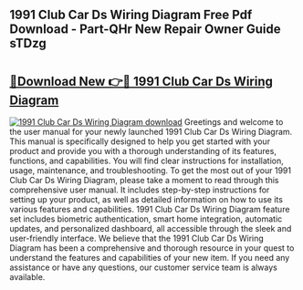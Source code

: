 ## 1991 Club Car Ds Wiring Diagram Free Pdf Download - Part-QHr New Repair Owner Guide sTDzg

# <h2><a href="http://dfkwfhz.blite.top/?on=1991+Club+Car+Ds+Wiring+Diagram">🔗Download New 👉🔴 1991 Club Car Ds Wiring Diagram</a></h2>

[![1991 Club Car Ds Wiring Diagram download](https://i.imgur.com/lujVjoI.png)](http://dfkwfhz.blite.top/?on=1991+Club+Car+Ds+Wiring+Diagram)
Greetings and welcome to the user manual for your newly launched 1991 Club Car Ds Wiring Diagram. This manual is specifically designed to help you get started with your product and provide you with a thorough understanding of its features, functions, and capabilities. You will find clear instructions for installation, usage, maintenance, and troubleshooting. To get the most out of your 1991 Club Car Ds Wiring Diagram, please take a moment to read through this comprehensive user manual. It includes step-by-step instructions for setting up your product, as well as detailed information on how to use its various features and capabilities. 1991 Club Car Ds Wiring Diagram feature set includes biometric authentication, smart home integration, automatic updates, and personalized dashboard, all accessible through the sleek and user-friendly interface. We believe that the 1991 Club Car Ds Wiring Diagram has been a comprehensive and thorough resource in your quest to understand the features and capabilities of your new item. If you need any assistance or have any questions, our customer service team is always available.
